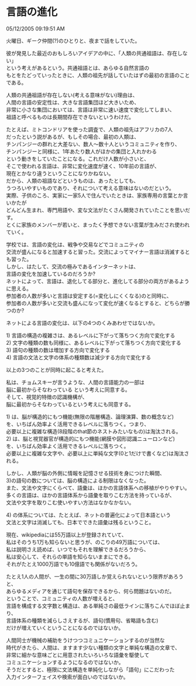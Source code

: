 言語の進化
====
05/12/2005 09:19:51 AM


<p>火曜日、ギーク仲間(?)のひとりと、夜まで話をしていた。</p>

<p>彼が発見した最近のおもしろいアイデアの中に、「人類の共通祖語は、存在しない」<br />
という考えがあるという。共通祖語とは、あらゆる自然言語の<br />
もとをたどっていったときに、人類の祖先が話していたはずの最初の言語のことである。</p>

<p>人類の共通祖語が存在しない(考える意味がない)理由は、<br />
人間の言語の安定性は、大きな言語集団ほど大きいため、<br />
非常に小さな集団においては、言語は非常に速い速度で変化してしまい、<br />
祖語と呼べるものは長期間存在できないというわけだ。</p>

<p>たとえば、ミトコンドリアを使った調査で、人類の祖先はアフリカの7人<br />
だったという説があるが、もしその場合、最初の人類は、<br />
チンパンジーの群れと大差ない、数人〜数十人というコミュニティを作り、<br />
チンパンジーと同様に、1年あたり数人がほかの集団と入れかわる<br />
という動きをしていたことになる。これだけ人数が小さいと、<br />
そこで使われる言語は、非常に変化速度が速く、10年前の言語が、<br />
現在とかなり違うということになりかねない。<br />
だから、人類の祖語などというものは、あったとしても、<br />
うつろいやすいものであり、それについて考える意味はないのだという。<br />
実際、子供のころ、実家に一家5人で住んでいたときは、家族専用の言葉とか言いかたが<br />
どんどん生まれ、専門用語や、変な文法がたくさん開発されていたことを思いだす。<br />
とくに家族のメンバーが若いと、まったく予想できない言葉が生みだされ使われていく。</p>

<p>学校では、言語の変化は、戦争や交易などでコミュニティの<br />
交流が盛んになると加速すると習った。交流によってマイナー言語は消滅するとも習った。<br />
しかし、はたして、交流の極みであるインターネットは、<br />
言語の変化を加速しているのだろうか? <br />
ネットによって、言語は、退化してる部分と、進化してる部分の両方があるように思える。<br />
参加者の人数が多いと言語は安定する(=変化しにくくなる)のと同時に、<br />
参加者の人数が多いと交流も盛んになって変化が速くなるとすると、どちらが勝つのか?</p>

<p>ネットによる言語の変化は、以下の4つのくみあわせではないか。</p>

<p>1) 言語の構造の複雑さは、あるレベルに下がって落ちつく方向で変化する<br />
2) 文字の種類の数も同様に、あるレベルに下がって落ちつく方向で変化する<br />
3) 語句の種類の数は増加する方向で変化する<br />
4) 言語の文法と文字の体系の種類数は減少する方向で変化する</p>

<p>以上の3つのことが同時に起こると考えた。</p>

<p>私は、チョムスキーが言うような、人間の言語能力の一部は<br />
脳に最初からそなわっている という考えに同意する。<br />
そして、視覚的特徴の認識機構が、<br />
脳に最初からそなわっているという考えにも同意する。</p>

<p>1) は、脳が構造的にもつ機能(無限の階層構造、論理演算、数の概念など)<br />
を、いちばん効率よく活用できるレベルに落ちつく。つまり、<br />
必要以上に複雑な構造(8段階のthat節のネストみたいなもの)は淘汰される。<br />
2) は、脳と視覚器官が構造的にもつ機能(網膜や図形認識ニューロンなど)<br />
を、いちばん効率よく活用できるレベルに落ちつく。<br />
必要以上に複雑な文字や、必要以上に単純な文字(0と1だけで書くなど)は淘汰される。</p>

<p>しかし、人類が脳の外側に情報を記憶させる技術を身につけた瞬間、<br />
3)の語句の数については、脳の構造による制限はなくなった。<br />
また、文法や文字にくらべて、語彙は、ほかの言語体系への移植がやりやすい。<br />
多くの言語は、ほかの言語体系から語彙を取りこむ方法を持っているが、<br />
文法や文字を取りこむ使いやすい方法はなかなかない。</p>

<p>4) の体系については、たとえば、ネットの普遍化によって日本語という<br />
文法と文字は消滅しても、日本でできた語彙は残るということ。</p>

<p>現在、wikipediaには55万語以上が登録されていて、<br />
私はそのうち1万も知らないと思うが、のこりの49万語については、<br />
私は説明さえ読めば、いつでもそれを理解できるだろうから、<br />
私は安心して、それらの単語を知らないままにできる。<br />
それがたとえ1000万語でも10億語でも関係がないだろう。</p>

<p>たとえ1人の人間が、一生の間に30万語しか覚えられないという限界があろうと、<br />
あらゆるメディアを通じて語句を保存できるから、何ら問題はないのだ。<br />
ということで、コミュニティの人数が増えると、<br />
言語を構成する文字数と構造は、ある単純さの最低ラインに落ちこんでほぼ止まり、<br />
言語体系の種類を減らしさえするが、語句(慣用句、省略語も含む)<br />
だけが増えていくということになるのではないか。</p>

<p>人間同士が機械の補助をうけつつコミュニケーションするのが当然な<br />
時代がきたら、人間は、ますます少ない種類の文字と単純な構造の文章で、<br />
非常に細かな意味ごとに用意されたいろいろな語彙を駆使して<br />
コミュニケーションするようになるのではないか。<br />
そうだとすると、極限に文法構造を単純化しながら「語句」にこだわった<br />
入力インターフェイスや検索が面白いのではないか。</p>

